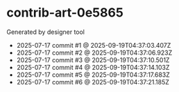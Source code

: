 # contrib-art-0e5865
Generated by designer tool
- 2025-07-17 commit #1 @ 2025-09-19T04:37:03.407Z
- 2025-07-17 commit #2 @ 2025-09-19T04:37:06.923Z
- 2025-07-17 commit #3 @ 2025-09-19T04:37:10.501Z
- 2025-07-17 commit #4 @ 2025-09-19T04:37:14.103Z
- 2025-07-17 commit #5 @ 2025-09-19T04:37:17.683Z
- 2025-07-17 commit #6 @ 2025-09-19T04:37:21.185Z
